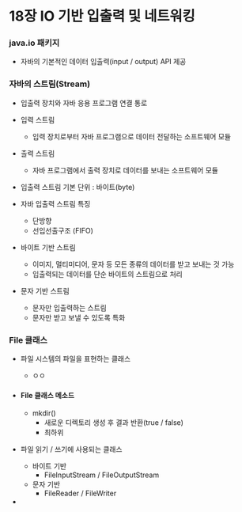 # 18장 IO 기반 입출력 및 네트워킹



### java.io 패키지

- 자바의 기본적인 데이터 입출력(input / output) API 제공



### 자바의 스트림(Stream)

- 입출력 장치와 자바 응용 프로그램 연결 통로

- 입력 스트림

  - 입력 장치로부터 자바 프로그램으로 데이터 전달하는 소프트웨어 모듈

- 출력 스트림

  - 자바 프로그램에서 출력 장치로 데이터를 보내는 소프트웨어 모듈

- 입출력 스트림 기본 단위 : 바이트(byte)

- 자바 입출력 스트림 특징

  - 단방향
  - 선입선출구조 (FIFO)

  

- 바이트 기반 스트림

  - 이미지, 멀티미디어, 문자 등 모든 종류의 데이터를 받고 보내는 것 가능
  - 입출력되는 데이터를 단순 바이트의 스트림으로 처리

- 문자 기반 스트림

  - 문자만 입출력하는 스트림
  - 문자만 받고 보낼 수 있도록 특화



### File 클래스

- 파일 시스템의 파일을 표현하는 클래스

  - ㅇㅇ

- #### File 클래스 메소드

  - mkdir()
    - 새로운 디렉토리 생성 후 결과 반환(true / false)
    - 최하위 



- 파일 읽기 / 쓰기에 사용되는 클래스
  - 바이트 기반
    - FileInputStream / FileOutputStream
  - 문자 기반
    - FileReader / FileWriter
- 

